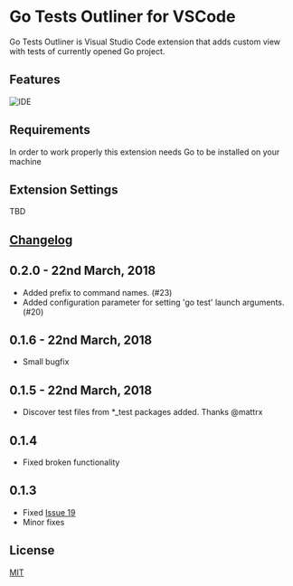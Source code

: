 # Go Tests Outliner for VSCode

Go Tests Outliner is Visual Studio Code extension that adds custom view with tests of currently opened Go project.

## Features

![IDE](https://media.giphy.com/media/3oKIPi6vvVKHSkvFJK/giphy.gif)

## Requirements

In order to work properly this extension needs Go to be installed on your machine

## Extension Settings

TBD

## [Changelog](CHANGELOG.md)

## 0.2.0 - 22nd March, 2018

- Added prefix to command names. (#23)
- Added configuration parameter for setting 'go test' launch arguments. (#20)

## 0.1.6 - 22nd March, 2018

- Small bugfix

## 0.1.5 - 22nd March, 2018

- Discover test files from *_test packages added. Thanks @mattrx

## 0.1.4

- Fixed broken functionality

## 0.1.3

- Fixed [Issue 19](https://github.com/rpeshkov/vscode-go-tests-outline/issues/19)
- Minor fixes

## License

[MIT](LICENSE)
